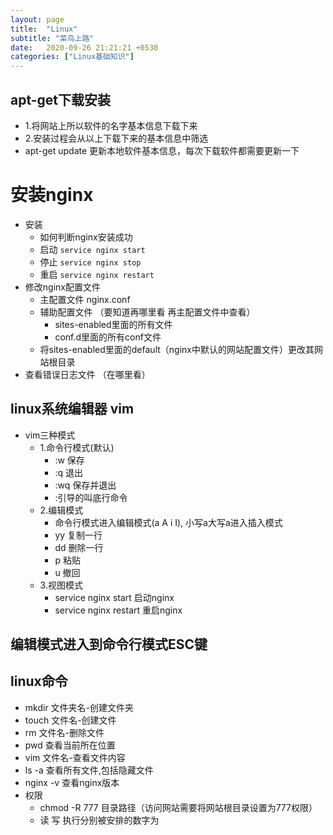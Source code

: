 ```yaml
---
layout: page
title:  "Linux"
subtitle: "菜鸟上路"
date:   2020-09-26 21:21:21 +0530
categories: ["Linux基础知识"]
---
```



## apt-get下载安装

- 1.将网站上所以软件的名字基本信息下载下来
- 2.安装过程会从以上下载下来的基本信息中筛选
- apt-get update 更新本地软件基本信息，每次下载软件都需要更新一下

# 安装nginx
- 安装 
	- 如何判断nginx安装成功
	- 启动 `service nginx start`
	- 停止 `service nginx stop`
	- 重启 `service nginx restart`
- 修改nginx配置文件
	- 主配置文件 nginx.conf
	- 辅助配置文件 （要知道再哪里看 再主配置文件中查看）
		- sites-enabled里面的所有文件
		- conf.d里面的所有conf文件
	- 将sites-enabled里面的default（nginx中默认的网站配置文件）更改其网站根目录
- 查看错误日志文件 （在哪里看）

## linux系统编辑器 vim

- vim三种模式
    - 1.命令行模式(默认)
        - :w 保存
        - :q 退出
        - :wq 保存并退出
        - :引导的叫底行命令
    - 2.编辑模式
        - 命令行模式进入编辑模式(a A i I), 小写a大写a进入插入模式
        - yy 复制一行
        - dd 删除一行
        - p 粘贴
        - u 撤回
    - 3.视图模式
        - service nginx start 启动nginx 
        - service nginx restart 重启nginx

## 编辑模式进入到命令行模式ESC键

## linux命令

- mkdir 文件夹名-创建文件夹
- touch 文件名-创建文件
- rm 文件名-删除文件
- pwd 查看当前所在位置
- vim 文件名-查看文件内容
- ls -a 查看所有文件,包括隐藏文件
- nginx -v 查看nginx版本
- 权限
	- chmod -R 777 目录路径（访问网站需要将网站根目录设置为777权限）
	- 读 写 执行分别被安排的数字为
